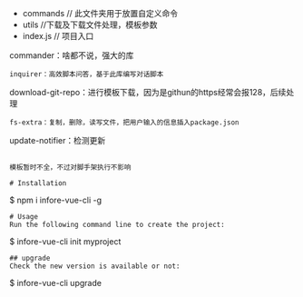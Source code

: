 - commands  // 此文件夹用于放置自定义命令
- utils //下载及下载文件处理，模板参数
- index.js  // 项目入口

commander：啥都不说，强大的库
```
inquirer：高效脚本问答，基于此库编写对话脚本
```
download-git-repo：进行模板下载，因为是githun的https经常会报128，后续处理
```
fs-extra：复制，删除，读写文件，把用户输入的信息插入package.json
```
update-notifier：检测更新
```

模板暂时不全，不过对脚手架执行不影响

# Installation
```
$ npm i infore-vue-cli -g
```
# Usage
Run the following command line to create the project:
```
$ infore-vue-cli init myproject
```
## upgrade
Check the new version is available or not:
```
$ infore-vue-cli upgrade
```